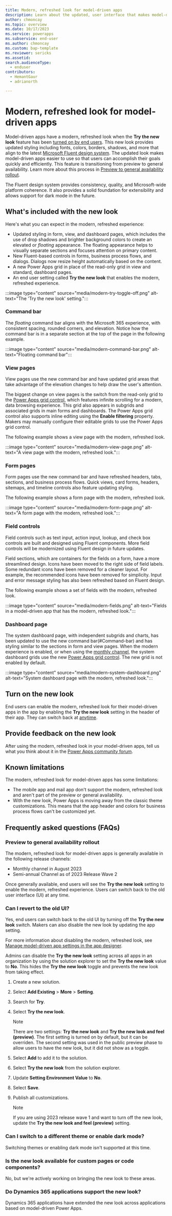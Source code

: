 ```yaml
---
title: Modern, refreshed look for model-driven apps
description: Learn about the updated, user interface that makes model-driven apps easier to use.
author: chmoncay
ms.topic: overview
ms.date: 10/17/2023
ms.service: powerapps
ms.subservice: end-user
ms.author: chmoncay
ms.custom: bap-template
ms.reviewer: sericks
ms.assetid: 
search.audienceType: 
  - enduser
contributors:
  - HemantGaur
  - adrianorth 

---
```


# Modern, refreshed look for model-driven apps

Model-driven apps have a modern, refreshed look when the **Try the new look** feature has been [turned on by end users](modern-fluent-design.md#turn-on-the-new-look). This new look provides updated styling including fonts, colors, borders, shadows, and more that align to the latest [Microsoft Fluent design system](https://react.fluentui.dev/?path=/docs/concepts-introduction--page). The updated look makes model-driven apps easier to use so that users can accomplish their goals quickly and efficiently. This feature is transitioning from preview to general availability. Learn more about this process in [Preview to general availability rollout](modern-fluent-design.md#preview-to-general-availability-rollout). 

The Fluent design system provides consistency, quality, and Microsoft-wide platform coherence. It also provides a solid foundation for extensibility and allows support for dark mode in the future.

## What's included with the new look
Here's what you can expect in the modern, refreshed experience:

- Updated styling in form, view, and dashboard pages, which includes the use of drop shadows and brighter background colors to create an elevated or _floating_ appearance. The floating appearance helps to visually separate sections and focuses attention on primary content.
- New Fluent-based controls in forms, business process flows, and dialogs. Dialogs now resize height automatically based on the content.
- A new Power Apps grid in place of the read-only grid in view and standard, dashboard pages.
- An end user setting called **Try the new look** that enables the modern, refreshed experience.

:::image type="content" source="media/modern-try-toggle-off.png" alt-text="The 'Try the new look' setting.":::

### Command bar
The _floating_ command bar aligns with the Microsoft 365 experience, with consistent spacing, rounded corners, and elevation. Notice how the command bar is in a separate section at the top of the page in the following example.

:::image type="content" source="media/modern-command-bar.png" alt-text="Floating command bar":::

### View pages
View pages use the new command bar and have updated grid areas that take advantage of the elevation changes to help draw the user's attention. 

The biggest change on view pages is the switch from the read-only grid to the [Power Apps grid control](../maker/model-driven-apps/the-power-apps-grid-control.md), which features infinite scrolling for a modern, data browsing experience. This grid also appears in subgrids and associated grids in main forms and dashboards. The Power Apps grid control also supports inline editing using the **Enable filtering** property. Makers may manually configure their editable grids to use the Power Apps grid control. 

The following example shows a view page with the modern, refreshed look.

:::image type="content" source="media/modern-view-page.png" alt-text="A view page with the modern, refreshed look.":::

### Form pages
Form pages use the new command bar and have refreshed headers, tabs, sections, and business process flows. Quick views, card forms, headers, sitemaps, and timeline controls also feature updating styling.

The following example shows a form page with the modern, refreshed look.

:::image type="content" source="media/modern-form-page.png" alt-text="A form page with the modern, refreshed look.":::

### Field controls
Field controls such as text input, action input, lookup, and check box controls are built and designed using Fluent components. More field controls will be modernized using Fluent design in future updates.

Field sections, which are containers for the fields on a form, have a more streamlined design. Icons have been moved to the right side of field labels. Some redundant icons have been removed for a cleaner layout. For example, the recommended icons have been removed for simplicity. Input and error message styling has also been refreshed based on Fluent design. 

The following example shows a set of fields with the modern, refreshed look.

:::image type="content" source="media/modern-fields.png" alt-text="Fields in a model-driven app that has the modern, refreshed look.":::

### Dashboard page
The system dashboard page, with independent subgrids and charts, has been updated to use the new command bar(#Command-bar) and has styling similar to the sections in form and view pages. When the modern experience is enabled, or when using the [monthly channel](../maker/model-driven-apps/channel-overview), the system dashboard grids use the new [Power Apps grid control](../maker/model-driven-apps/the-power-apps-grid-control.md). The new grid is not enabled by default.

:::image type="content" source="media/modern-system-dashboard.png" alt-text="System dashboard page with the modern, refreshed look.":::

## Turn on the new look
End users can enable the modern, refreshed look for their model-driven apps in the app by enabling the **Try the new look** setting in the header of their app. They can switch back at [anytime](modern-fluent-design.md#can-i-revert-to-the-old-ui).

## Provide feedback on the new look
After using the modern, refreshed look in your model-driven apps, tell us what you think about it in the [Power Apps community forum](https://go.microsoft.com/fwlink/?linkid=2221574).

## Known limitations
The modern, refreshed look for model-driven apps has some limitations:

- The mobile app and mail app don't support the modern, refreshed look and aren't part of the preview or general availability.
- With the new look, Power Apps is moving away from the classic theme customizations. This means that the app header and colors for business process flows can't be customized yet.

## Frequently asked questions (FAQs)

### Preview to general availability rollout
The modern, refreshed look for model-driven apps is generally available in the following release channels:
- Monthly channel in August 2023 
- Semi-annual Channel as of 2023 Release Wave 2

Once generally available, end users will see the **Try the new look** setting to enable the modern, refreshed experience. Users can switch back to the old user interface (UI) at any time.

### Can I revert to the old UI?
Yes, end users can switch back to the old UI by turning off the **Try the new look** switch.  Makers can also disable the new look by updating the app setting.

For more information about disabling the modern, refreshed look, see [Manage model-driven app settings in the app designer](../maker/model-driven-apps/app-properties.md). 

Admins can disable the **Try the new look** setting across all apps in an organization by using the solution explorer to set the **Try the new look** value to **No**. This hides the **Try the new look** toggle and prevents the new look from taking effect.

1. Create a new solution.
1. Select **Add Existing** > **More** > **Setting**.
1. Search for **Try**.
1. Select **Try the new look**. 

    > [!NOTE]
    > There are two settings: **Try the new look** and **Try the new look and feel (preview)**. The first setting is turned on by default, but it can be overriden. The second setting was used in the public preview phase to allow users to have the new look, but it did not show as a toggle.

1. Select **Add** to add it to the solution.
1. Select **Try the new look** from the solution explorer.
1. Update **Setting Environment Value** to **No**.
1. Select **Save**.
1. Publish all customizations.

    > [!NOTE]
    > If you are using 2023 release wave 1 and want to turn off the new look, update the **Try the new look and feel (preview)** setting.

### Can I switch to a different theme or enable dark mode?
Switching themes or enabling dark mode isn't supported at this time.

### Is the new look available for custom pages or code components?
No, but we're actively working on bringing the new look to these areas.

### Do Dynamics 365 applications support the new look?
Dynamics 365 applications have extended the new look across applications based on model-driven Power Apps.
